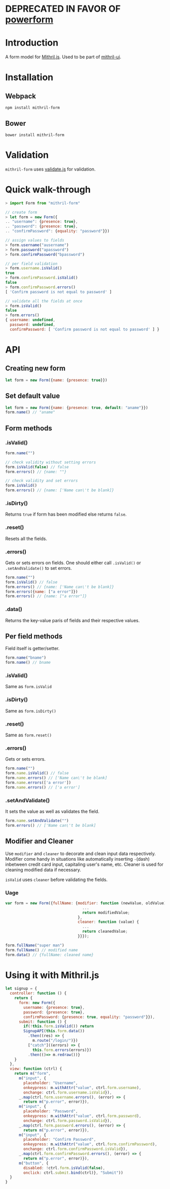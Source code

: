 # DEPRECATED IN FAVOR OF [powerform](https://github.com/ludbek/powerform)

# Introduction
A form model for [Mithril.js](https://github.com/lhorie/mithril.js/). Used to be part of [mithril-ui](https://github.com/ludbek/mithril-ui).

# Installation
## Webpack
`npm install mithril-form`
## Bower
`bower install mithril-form`

# Validation
`mithril-form` uses [validate.js](https://validatejs.org/) for validation.

# Quick walk-through
```javascript
> import Form from "mithril-form"

// create form
> let form = new Form({
.. "username": {presence: true},
.. "password": {presence: true},
.. "confirmPassword": {equality: "password"}})

// assign values to fields
> form.username("ausername")
> form.password("apassword")
> form.confirmPassword("bpassword")

// per field validation
> form.username.isValid()
true
> form.confirmPassword.isValid()
false
> form.confirmPassword.errors()
[ 'Confirm password is not equal to password' ]

// validate all the fields at once
> form.isValid()
false
> form.errors()
{ username: undefined,
  password: undefined,
  confirmPassword: [ 'Confirm password is not equal to password' ] }
```

# API
## Creating new form
```javascript
let form = new Form({name: {presence: true}})
```
## Set default value
```javascript
let form = new Form({name: {presence: true, default: "aname"}})
form.name() // "aname"
```
## Form methods
### .isValid()
```javascript
form.name("")

// check validity without setting errors
form.isValid(false) // false
form.errors() // {name: ""}

// check validity and set errors
form.isValid()
form.errors() // {name: ['Name can\'t be blank]}
```
### .isDirty()
Returns `true` if form has been modified else returns `false`.

### .reset()
Resets all the fields.

### .errors()
Gets or sets errors on fields.
One should either call `.isValid()` or `.setAndValidate()` to set errors.
```javascript
form.name("")
form.isValid() // false
form.errors() // {name: ['Name can\'t be blank]}
form.errors({name: ["a error"]})
form.errors() // {name: ["a error"]}
```
### .data()
Returns the key-value paris of fields and their respective values.

## Per field methods
Field itself is getter/setter.
```javascript
form.name("bname")
form.name() // bname
```

### .isValid()
Same as `form.isValid`

### .isDirty()
Same as `form.isDirty()`

### .reset()
Same as `form.reset()`

### .errors()
Gets or sets errors.
```javascript
form.name("")
form.name.isValid() // false
form.name.errors() // ['Name can\'t be blank]
form.name.errors(['a error'])
form.name.errors() // ['a error']
```

### .setAndValidate()
It sets the value as well as validates the field.
```javascript
form.name.setAndValidate("")
form.errors() // ['Name can\'t be blank]
```

## Modifier and Cleaner
Use `modifier` and `cleaner` to decorate and clean input data respectively.
Modifier come handy in situations like automatically inserting `-`(dash) inbetween credit card input,
capitaling user's name, etc. Cleaner is used for cleaning modified data if necessary.

`isValid` uses `cleaner` before validating the fields.

### Uage
```javascript
var form = new Form({fullName: {modifier: function (newValue, oldValue) {
                                  ...
                                  return modifiedValue;
                                },
                                cleaner: function (value) {
                                  ...
                                  return cleanedValue;
                                }}});

form.fullName("super man")
form.fullName() // modified name
form.data() // {fullName: cleaned name}
```


# Using it with Mithril.js
```javascript
let signup = {
  controller: function () {
    return {
      form: new Form({
        username: {presence: true},
        password: {presence: true},
        confirmPassword: {presence: true, equality: "password"}}),
      submit: function () {
        if(!this.form.isValid()) return
        SignupAPI(this.form.data())
          .then((res) => {
            m.route("/login/")})
          ["catch"]((errors) => {
            this.form.errors(errors)})
          .then(()=> m.redraw())}
    }
  },
  view: function (ctrl) {
    return m("form",
      m("input", {
        placeholder: "Username",
        onkeypress: m.withAttr("value", ctrl.form.username),
        onchange: ctrl.form.username.isValid}),
      _.map(ctrl.form.username.errors(), (error) => {
        return m("p.error", error)}),
      m("input", {
        placeholder: "Password",
        onkeypress: m.withAttr("value", ctrl.form.password),
        onchange: ctrl.form.password.isValid}),
      _.map(ctrl.form.password.errors(), (error) => {
        return m("p.error", error)}),
      m("input", {
        placeholder: "Confirm Password",
        onkeypress: m.withAttr("value", ctrl.form.confirmPassword),
        onchange: ctrl.form.confirmPassword.isValid}),
      _.map(ctrl.form.confirmPassword.errors(), (error) => {
        return m("p.error", error)}),
      m("button", {
        disabled: !ctrl.form.isValid(false),
        onclick: ctrl.submit.bind(ctrl)}, "Submit"))
  }
}
```


